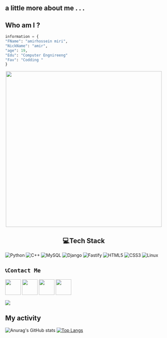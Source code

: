  ## a little more about me  . . .
<!-- <img src ="https://user-images.githubusercontent.com/74038190/212284115-f47cd8ff-2ffb-4b04-b5bf-4d1c14c0247f.gif"> -->
## Who am I ?
```python
information = {
"FName": "amirhossein miri",
"NickName": "amir",
"age": 19,
"Edu": "Computer Engnireeng"
"Fav": "Codding "
}
```
 <p  align="center"><img src = "https://user-images.githubusercontent.com/74038190/225813708-98b745f2-7d22-48cf-9150-083f1b00d6c9.gif" width ="500px" hight = "300px"></p>

<h2 align= "center">💻Tech Stack </h2>

![Python](https://img.shields.io/badge/python-3670A0?style=for-the-badge&logo=python&logoColor=ffdd54)
![C++](https://img.shields.io/badge/c++-%2300599C.svg?style=for-the-badge&logo=c%2B%2B&logoColor=white)
![MySQL](https://img.shields.io/badge/mysql-4479A1.svg?style=for-the-badge&logo=mysql&logoColor=white)
![Django](https://img.shields.io/badge/django-%23092E20.svg?style=for-the-badge&logo=django&logoColor=white)
![Fastify](https://img.shields.io/badge/fastify-%23000000.svg?style=for-the-badge&logo=fastify&logoColor=white)
![HTML5](https://img.shields.io/badge/html5-%23E34F26.svg?style=for-the-badge&logo=html5&logoColor=white)
![CSS3](https://img.shields.io/badge/css3-%231572B6.svg?style=for-the-badge&logo=css3&logoColor=white)
![Linux](https://img.shields.io/badge/Linux-FCC624?style=for-the-badge&logo=linux&logoColor=black)


## `📞Contact Me`
<p>
<img src= "https://user-images.githubusercontent.com/74038190/235294013-a33e5c43-a01c-43f6-b44d-a406d8b4ab75.gif" width = "50px" hight= "50px">
<img src= "https://user-images.githubusercontent.com/74038190/235294012-0a55e343-37ad-4b0f-924f-c8431d9d2483.gif" width = "50px" hight= "50px">
<img src= "https://user-images.githubusercontent.com/74038190/235294019-40007353-6219-4ec5-b661-b3c35136dd0b.gif" width = "50px" hight= "50px">
<img src= "https://user-images.githubusercontent.com/74038190/235294010-ec412ef5-e3da-4efa-b1d4-0ab4d4638755.gif" width = "50px" hight= "50px"></p>

 <a href= "https:\\t.me\amirmiree"> <img src= "https://img.shields.io/badge/Telegram-amirmiree-blue?style%20=flat&logo=telegram"></a>



## My activity
<p>
  
![Anurag's GitHub stats](https://github-readme-stats.vercel.app/api?username=anuraghazra&show_icons=true&theme=radical)
<a href = "github.com/amirmiry" >![Top Langs](https://github-readme-stats.vercel.app/api/top-langs/?username=anuraghazra&stats_format=bytes)<a/>
</p>




